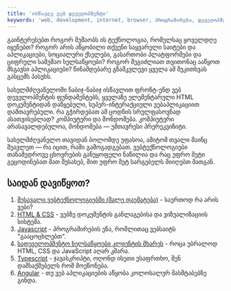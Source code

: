 ```yaml
---
title: 'ისწავლე ვებ დეველოპმენტი'
keywords: 'web, development, internet, browser, პროგრამირება, დეველოპმენტი, ვებ დეველოპმენტიმ ჯავასკრიპტი, HTML, CSS, TypeScript, Angular'
---
```


გაინტერესებთ როგორ მუშაობს ის ტექნოლოგია, რომელსაც ყოველდღე იყენებთ?
როგორ არის აწყობილი თქვენი საყვარელი საიტები და აპლიკაციები, სოციალური ქსელები, გასართობი პლატფორმები და ციფრული სამუშაო ხელსაწყოები?
როგორ შეგიძლიათ თვითონაც ააწყოთ მსგავსი აპლიკაციები?
წინამდებარე გზამკვლევი ყველა ამ შეკითხვას გასცემს პასუხს.

სახელმძღვანელოში ნაბიჯ-ნაბიჯ ისწავლით ფრონტ-ენდ ვებ დეველოპმენტის ფუნდამენტებს,
ყველაზე ელემენტარული HTML დოკუმენტიდან დაწყებული, სუპერ-ინტერაქციული ვებაპლიკაციით დამთავრებული.
რა გჭირდებათ ამ ცოდნის სრულფასოვნად ასათვისებლად? კომპიუტერი და მონდომება.
კომპიუტერი არასავალდებულოა, მონდომება — უმთავრესი პრერეკვიზიტი.

სახელმძღვანელო თავიდან ბოლომდე უფასოა, ამიტომ თვალი მაინც შეავლეთ — რა იცით, რაში გამოგადგებათ.
ვებტექნოლოგიები თანამედროვე ცხოვრების განუყოფელი ნაწილია და რაც უფრო მეტი გეცოდინებათ მათ შესახებ,
მით უფრო მეტ სარგებელს მიიღებთ მათგან.

## საიდან დავიწყოთ?

1. [შესავალი ვებტექნოლოგიებში (მალე დაემატება)](#) - საერთოდ რა არის ვები?
1. [HTML & CSS](/doc/guides/html-css) - ვებზე დოკუმენტის განლაგებისა და ვიზუალიზაციის სისტემა.
1. [Javascript](/doc/guides/javascript) - პროგრამირების ენა, რომლითაც ვებსაიტს "გააცოცხლებთ".
1. [სადეველოპმენტო ხელსაწყოები კლიენტის მხარეს](doc/guides/client-side-tools) - როცა უბრალოდ HTML, CSS და JavaScript აღარ კმარა.
1. [Typescript](/doc/guides/typescript) - ჯავასკრიპტი, ოღონდ ისეთი უსაფრთხო, შენ დამსაქმებელს რომ მოეწონება.
1. [Angular](/doc/guides/angular) - თუ ვებ აპლიკაციების აწყობა კოლოსალურ მასშტაბებზე გინდა.
